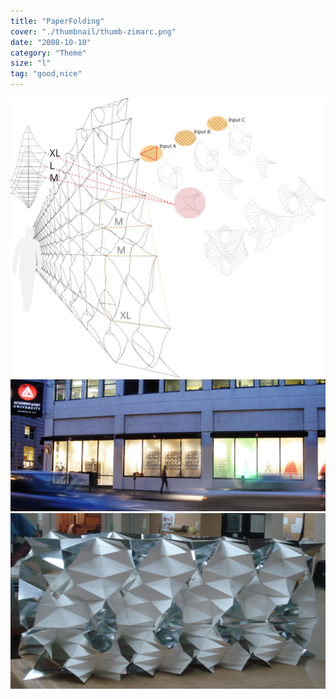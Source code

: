 ```yaml
---
title: "PaperFolding"
cover: "./thumbnail/thumb-zimarc.png"
date: "2008-10-10"
category: "Theme"
size: "l"
tag: "good,nice"
---
```



<img src="./svg/paperFolding-zimarc-01.svg">
<img src="./img/paperFolding-zimarc-01.jpg">
<img src="./img/paperFolding-zimarc-02.jpg">


